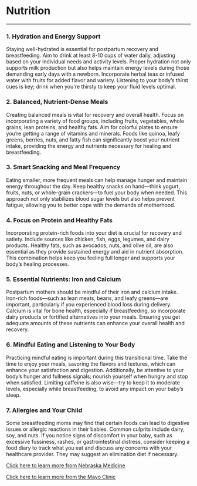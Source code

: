 # Nutrition
---
### 1. Hydration and Energy Support
Staying well-hydrated is essential for postpartum recovery and breastfeeding. Aim to drink at least 8-10 cups of water daily, adjusting based on your individual needs and activity levels. Proper hydration not only supports milk production but also helps maintain energy levels during those demanding early days with a newborn. Incorporate herbal teas or infused water with fruits for added flavor and variety. Listening to your body’s thirst cues is key; drink when you're thirsty to keep your fluid levels optimal.

### 2. Balanced, Nutrient-Dense Meals
Creating balanced meals is vital for recovery and overall health. Focus on incorporating a variety of food groups, including fruits, vegetables, whole grains, lean proteins, and healthy fats. Aim for colorful plates to ensure you’re getting a range of vitamins and minerals. Foods like quinoa, leafy greens, berries, nuts, and fatty fish can significantly boost your nutrient intake, providing the energy and nutrients necessary for healing and breastfeeding.

### 3. Smart Snacking and Meal Frequency
Eating smaller, more frequent meals can help manage hunger and maintain energy throughout the day. Keep healthy snacks on hand—think yogurt, fruits, nuts, or whole-grain crackers—to fuel your body when needed. This approach not only stabilizes blood sugar levels but also helps prevent fatigue, allowing you to better cope with the demands of motherhood.

### 4. Focus on Protein and Healthy Fats
Incorporating protein-rich foods into your diet is crucial for recovery and satiety. Include sources like chicken, fish, eggs, legumes, and dairy products. Healthy fats, such as avocados, nuts, and olive oil, are also essential as they provide sustained energy and aid in nutrient absorption. This combination helps keep you feeling full longer and supports your body’s healing processes.

### 5. Essential Nutrients: Iron and Calcium
Postpartum mothers should be mindful of their iron and calcium intake. Iron-rich foods—such as lean meats, beans, and leafy greens—are important, particularly if you experienced blood loss during delivery. Calcium is vital for bone health, especially if breastfeeding, so incorporate dairy products or fortified alternatives into your meals. Ensuring you get adequate amounts of these nutrients can enhance your overall health and recovery.

### 6. Mindful Eating and Listening to Your Body
Practicing mindful eating is important during this transitional time. Take the time to enjoy your meals, savoring the flavors and textures, which can enhance your satisfaction and digestion. Additionally, be attentive to your body’s hunger and fullness signals; nourish yourself when hungry and stop when satisfied. Limiting caffeine is also wise—try to keep it to moderate levels, especially while breastfeeding, to avoid any impact on your baby’s sleep.

### 7. Allergies and Your Child
Some breastfeeding moms may find that certain foods can lead to digestive issues or allergic reactions in their babies. Common culprits include dairy, soy, and nuts. If you notice signs of discomfort in your baby, such as excessive fussiness, rashes, or gastrointestinal distress, consider keeping a food diary to track what you eat and discuss any concerns with your healthcare provider. They may suggest an elimination diet if necessary.

[Click here to learn more from Nebraska Medicine](https://www.nebraskamed.com/womens-health/pregnancy-birth/postnatal-vitamins-and-postpartum-nutrition-6-tips-for-breastfeeding-moms)

[Click here to learn more from the Mayo Clinic](https://www.mayoclinic.org/healthy-lifestyle/infant-and-toddler-health/in-depth/breastfeeding-nutrition/art-20046912)

